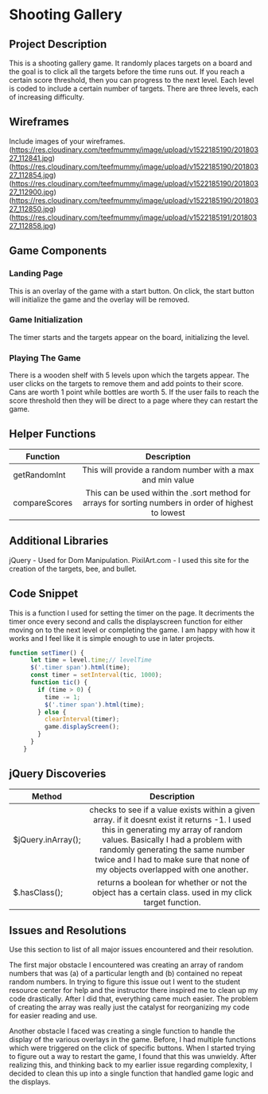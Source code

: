 # Shooting Gallery


## Project Description

This is a shooting gallery game. It randomly places targets on a board and the goal is to click all the targets before the time runs out. If you reach a certain score threshold, then you can progress to the next level. Each level is coded to include a certain number of targets. 
There are three levels, each of increasing difficulty. 


## Wireframes

Include images of your wireframes. 
(https://res.cloudinary.com/teefmummy/image/upload/v1522185190/20180327_112841.jpg)
(https://res.cloudinary.com/teefmummy/image/upload/v1522185190/20180327_112854.jpg)
(https://res.cloudinary.com/teefmummy/image/upload/v1522185190/20180327_112900.jpg)
(https://res.cloudinary.com/teefmummy/image/upload/v1522185190/20180327_112850.jpg)
(https://res.cloudinary.com/teefmummy/image/upload/v1522185191/20180327_112858.jpg)

## Game Components

### Landing Page

This is an overlay of the game with a start button. On click, the start button will initialize the game and the overlay will be removed.

### Game Initialization

The timer starts and the targets appear on the board, initializing the level.

### Playing The Game

There is a wooden shelf with 5 levels upon which the targets appear. The user clicks on the targets to remove them and add points to their score. 
Cans are worth 1 point while bottles are worth 5.
If the user fails to reach the score threshold then they will be direct to a page where they can restart the game.


## Helper Functions

| Function | Description | 
| --- | :---: |  
| getRandomInt | This will provide a random number with a max and min value | 
| compareScores | This can be used within the .sort method for arrays for sorting numbers in order of highest to lowest | 

## Additional Libraries

jQuery - Used for Dom Manipulation.
PixilArt.com - I used this site for the creation of the targets, bee, and bullet. 

## Code Snippet

This is a function I used for setting the timer on the page. It decriments the timer once every second and calls the displayscreen function for either moving on to the next level or completing the game. I am happy with how it works and I feel like it is simple enough to use in later projects.
```Javascript
function setTimer() {
      let time = level.time;// levelTime
      $('.timer span').html(time);
      const timer = setInterval(tic, 1000);
      function tic() {
        if (time > 0) {
          time -= 1;
          $('.timer span').html(time);
        } else {
          clearInterval(timer);
          game.displayScreen();
        }
      }
    }
````
## jQuery Discoveries

 | Method | Description | 
| --- | :---: |  
| $jQuery.inArray(); |  checks to see if a value exists within a given array. if it doesnt exist it returns -1. I used this in generating my array of random values. Basically I had a problem with randomly generating the same number twice and I had to make sure that none of my objects overlapped with one another. | 
| $.hasClass(); | returns a boolean for whether or not the object has a certain class. used in my click target function.  | 
 
## Issues and Resolutions
 Use this section to list of all major issues encountered and their resolution.

 The first major obstacle I encountered was creating an array of random numbers that was (a) of a particular length and (b) contained no repeat random numbers. In trying to figure this issue out I went to the student resource center for help and the instructor there inspired me to clean up my code drastically. After I did that, everything came much easier. The problem of creating the array was really just the catalyst for reorganizing my code for easier reading and use. 

 Another obstacle I faced was creating a single function to handle the display of the various overlays in the game. Before, I had multiple functions which were triggered on the click of specific buttons. When I started trying to figure out a way to restart the game, I found that this was unwieldy. After realizing this, and thinking back to my earlier issue regarding complexity, I decided to clean this up into a single function that handled game logic and the displays. 

